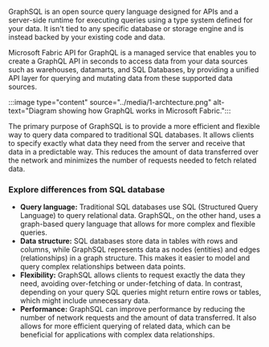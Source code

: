 GraphSQL is an open source query language designed for APIs and a server-side runtime for executing queries using a type system defined for your data. It isn't tied to any specific database or storage engine and is instead backed by your existing code and data.

Microsoft Fabric API for GraphQL is a managed service that enables you to create a GraphQL API in seconds to access data from your data sources such as warehouses, datamarts, and SQL Databases, by providing a unified API layer for querying and mutating data from these supported data sources.

:::image type="content" source="../media/1-archtecture.png" alt-text="Diagram showing how GraphQL works in Microsoft Fabric.":::

The primary purpose of GraphSQL is to provide a more efficient and flexible way to query data compared to traditional SQL databases. It allows clients to specify exactly what data they need from the server and receive that data in a predictable way. This reduces the amount of data transferred over the network and minimizes the number of requests needed to fetch related data.

### Explore differences from SQL database

- **Query language:** Traditional SQL databases use SQL (Structured Query Language) to query relational data. GraphSQL, on the other hand, uses a graph-based query language that allows for more complex and flexible queries.
- **Data structure:** SQL databases store data in tables with rows and columns, while GraphSQL represents data as nodes (entities) and edges (relationships) in a graph structure. This makes it easier to model and query complex relationships between data points.
- **Flexibility:** GraphSQL allows clients to request exactly the data they need, avoiding over-fetching or under-fetching of data. In contrast, depending on your query SQL queries might return entire rows or tables, which might include unnecessary data.
- **Performance:** GraphSQL can improve performance by reducing the number of network requests and the amount of data transferred. It also allows for more efficient querying of related data, which can be beneficial for applications with complex data relationships.
